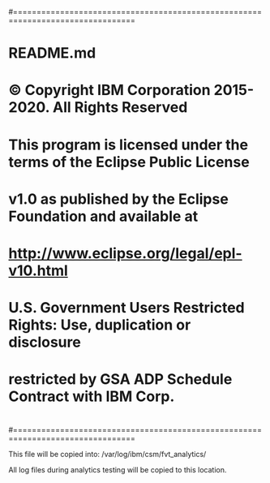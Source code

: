 #================================================================================
#   
#    README.md
# 
#  © Copyright IBM Corporation 2015-2020. All Rights Reserved
#
#    This program is licensed under the terms of the Eclipse Public License
#    v1.0 as published by the Eclipse Foundation and available at
#    http://www.eclipse.org/legal/epl-v10.html
#
#    U.S. Government Users Restricted Rights:  Use, duplication or disclosure
#    restricted by GSA ADP Schedule Contract with IBM Corp.
# 
#================================================================================

This file will be copied into: /var/log/ibm/csm/fvt_analytics/

All log files during analytics testing will be copied to this location. 

